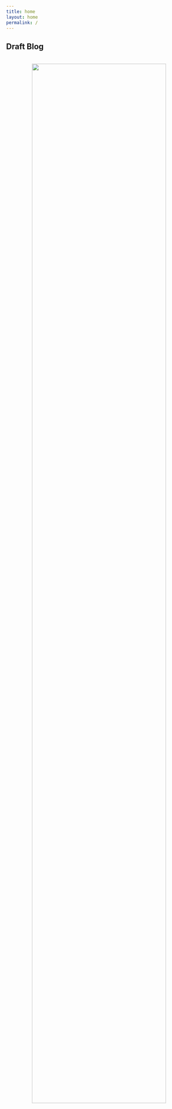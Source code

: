 ```yaml
---
title: home
layout: home
permalink: /
---
```


<h2>Draft Blog</h2>

<br>
<div style="text-align: center"> <img src="figs/fifty-four.png" width="85%" length="300"/></div>


